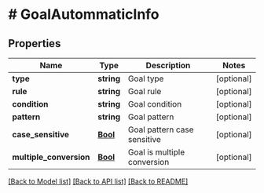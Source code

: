 # # GoalAutommaticInfo

## Properties

Name | Type | Description | Notes
------------ | ------------- | ------------- | -------------
**type** | **string** | Goal type | [optional] 
**rule** | **string** | Goal rule | [optional] 
**condition** | **string** | Goal condition | [optional] 
**pattern** | **string** | Goal pattern | [optional] 
**case_sensitive** | [**Bool**](Bool.md) | Goal pattern case sensitive | [optional] 
**multiple_conversion** | [**Bool**](Bool.md) | Goal is multiple conversion | [optional] 

[[Back to Model list]](../../README.md#documentation-for-models) [[Back to API list]](../../README.md#documentation-for-api-endpoints) [[Back to README]](../../README.md)


